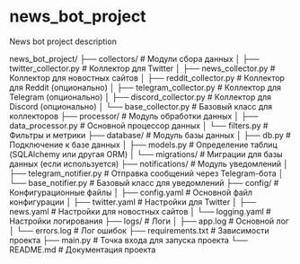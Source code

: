 # news_bot_project
News bot project description 

news_bot_project/
├── collectors/                    # Модули сбора данных
│   ├── twitter_collector.py       # Коллектор для Twitter
│   ├── news_collector.py          # Коллектор для новостных сайтов
│   ├── reddit_collector.py        # Коллектор для Reddit (опционально)
│   ├── telegram_collector.py      # Коллектор для Telegram (опционально)
│   ├── discord_collector.py       # Коллектор для Discord (опционально)
│   └── base_collector.py          # Базовый класс для коллекторов
├── processor/                     # Модуль обработки данных
│   ├── data_processor.py          # Основной процессор данных
│   └── filters.py                 # Фильтры и метрики
├── database/                      # Модуль базы данных
│   ├── db.py                      # Подключение к базе данных
│   ├── models.py                  # Определение таблиц (SQLAlchemy или другая ORM)
│   └── migrations/                # Миграции для базы данных (если используется)
├── notifications/                 # Модуль уведомлений
│   ├── telegram_notifier.py       # Отправка сообщений через Telegram-бота
│   └── base_notifier.py           # Базовый класс для уведомлений
├── config/                        # Конфигурационные файлы
│   ├── config.yaml                # Основной файл конфигурации
│   ├── twitter.yaml               # Настройки для Twitter
│   ├── news.yaml                  # Настройки для новостных сайтов
│   └── logging.yaml               # Настройки логирования
├── logs/                          # Логи
│   ├── app.log                    # Основной лог
│   └── errors.log                 # Лог ошибок
├── requirements.txt               # Зависимости проекта
├── main.py                        # Точка входа для запуска проекта
└── README.md                      # Документация проекта